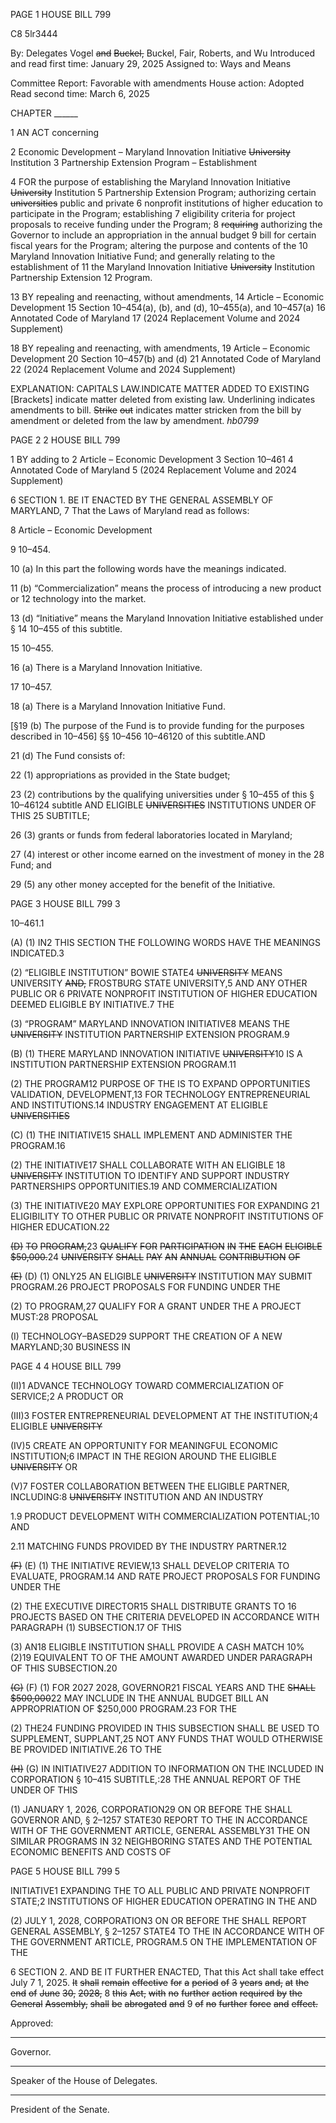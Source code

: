 PAGE 1
HOUSE BILL 799

C8 5lr3444

By: Delegates Vogel ~~and~~ ~~Buckel,~~ Buckel, Fair, Roberts, and Wu
Introduced and read first time: January 29, 2025
Assigned to: Ways and Means

Committee Report: Favorable with amendments
House action: Adopted
Read second time: March 6, 2025

CHAPTER ______

1 AN ACT concerning

2 Economic Development – Maryland Innovation Initiative ~~University~~ Institution
3 Partnership Extension Program – Establishment

4 FOR the purpose of establishing the Maryland Innovation Initiative ~~University~~ Institution
5 Partnership Extension Program; authorizing certain ~~universities~~ public and private
6 nonprofit institutions of higher education to participate in the Program; establishing
7 eligibility criteria for project proposals to receive funding under the Program;
8 ~~requiring~~ authorizing the Governor to include an appropriation in the annual budget
9 bill for certain fiscal years for the Program; altering the purpose and contents of the
10 Maryland Innovation Initiative Fund; and generally relating to the establishment of
11 the Maryland Innovation Initiative ~~University~~ Institution Partnership Extension
12 Program.

13 BY repealing and reenacting, without amendments,
14 Article – Economic Development
15 Section 10–454(a), (b), and (d), 10–455(a), and 10–457(a)
16 Annotated Code of Maryland
17 (2024 Replacement Volume and 2024 Supplement)

18 BY repealing and reenacting, with amendments,
19 Article – Economic Development
20 Section 10–457(b) and (d)
21 Annotated Code of Maryland
22 (2024 Replacement Volume and 2024 Supplement)

EXPLANATION: CAPITALS LAW.INDICATE MATTER ADDED TO EXISTING
[Brackets] indicate matter deleted from existing law.
Underlining indicates amendments to bill.
~~Strike~~ ~~out~~ indicates matter stricken from the bill by amendment or deleted from the law by
amendment. *hb0799*

PAGE 2
2 HOUSE BILL 799

1 BY adding to
2 Article – Economic Development
3 Section 10–461
4 Annotated Code of Maryland
5 (2024 Replacement Volume and 2024 Supplement)

6 SECTION 1. BE IT ENACTED BY THE GENERAL ASSEMBLY OF MARYLAND,
7 That the Laws of Maryland read as follows:

8 Article – Economic Development

9 10–454.

10 (a) In this part the following words have the meanings indicated.

11 (b) “Commercialization” means the process of introducing a new product or
12 technology into the market.

13 (d) “Initiative” means the Maryland Innovation Initiative established under §
14 10–455 of this subtitle.

15 10–455.

16 (a) There is a Maryland Innovation Initiative.

17 10–457.

18 (a) There is a Maryland Innovation Initiative Fund.

[§19 (b) The purpose of the Fund is to provide funding for the purposes described in
10–456] §§ 10–456 10–46120 of this subtitle.AND

21 (d) The Fund consists of:

22 (1) appropriations as provided in the State budget;

23 (2) contributions by the qualifying universities under § 10–455 of this
§ 10–46124 subtitle AND ELIGIBLE ~~UNIVERSITIES~~ INSTITUTIONS UNDER OF THIS
25 SUBTITLE;

26 (3) grants or funds from federal laboratories located in Maryland;

27 (4) interest or other income earned on the investment of money in the
28 Fund; and

29 (5) any other money accepted for the benefit of the Initiative.

PAGE 3
HOUSE BILL 799 3

10–461.1

(A) (1) IN2 THIS SECTION THE FOLLOWING WORDS HAVE THE MEANINGS
INDICATED.3

(2) “ELIGIBLE INSTITUTION” BOWIE STATE4 ~~UNIVERSITY~~ MEANS
UNIVERSITY ~~AND,~~ FROSTBURG STATE UNIVERSITY,5 AND ANY OTHER PUBLIC OR
6 PRIVATE NONPROFIT INSTITUTION OF HIGHER EDUCATION DEEMED ELIGIBLE BY
INITIATIVE.7 THE

(3) “PROGRAM” MARYLAND INNOVATION INITIATIVE8 MEANS THE
~~UNIVERSITY~~ INSTITUTION PARTNERSHIP EXTENSION PROGRAM.9

(B) (1) THERE MARYLAND INNOVATION INITIATIVE ~~UNIVERSITY~~10 IS A
INSTITUTION PARTNERSHIP EXTENSION PROGRAM.11

(2) THE PROGRAM12 PURPOSE OF THE IS TO EXPAND OPPORTUNITIES
VALIDATION, DEVELOPMENT,13 FOR TECHNOLOGY ENTREPRENEURIAL AND
INSTITUTIONS.14 INDUSTRY ENGAGEMENT AT ELIGIBLE ~~UNIVERSITIES~~

(C) (1) THE INITIATIVE15 SHALL IMPLEMENT AND ADMINISTER THE
PROGRAM.16

(2) THE INITIATIVE17 SHALL COLLABORATE WITH AN ELIGIBLE
18 ~~UNIVERSITY~~ INSTITUTION TO IDENTIFY AND SUPPORT INDUSTRY PARTNERSHIPS
OPPORTUNITIES.19 AND COMMERCIALIZATION

(3) THE INITIATIVE20 MAY EXPLORE OPPORTUNITIES FOR EXPANDING
21 ELIGIBILITY TO OTHER PUBLIC OR PRIVATE NONPROFIT INSTITUTIONS OF HIGHER
EDUCATION.22

~~(D)~~ ~~TO~~ ~~PROGRAM,~~23 ~~QUALIFY~~ ~~FOR~~ ~~PARTICIPATION~~ ~~IN~~ ~~THE~~ ~~EACH~~ ~~ELIGIBLE~~
~~$50,000.~~24 ~~UNIVERSITY~~ ~~SHALL~~ ~~PAY~~ ~~AN~~ ~~ANNUAL~~ ~~CONTRIBUTION~~ ~~OF~~

~~(E)~~ (D) (1) ONLY25 AN ELIGIBLE ~~UNIVERSITY~~ INSTITUTION MAY SUBMIT
PROGRAM.26 PROJECT PROPOSALS FOR FUNDING UNDER THE

(2) TO PROGRAM,27 QUALIFY FOR A GRANT UNDER THE A PROJECT
MUST:28 PROPOSAL

(I) TECHNOLOGY–BASED29 SUPPORT THE CREATION OF A NEW
MARYLAND;30 BUSINESS IN

PAGE 4
4 HOUSE BILL 799

(II)1 ADVANCE TECHNOLOGY TOWARD COMMERCIALIZATION OF
SERVICE;2 A PRODUCT OR

(III)3 FOSTER ENTREPRENEURIAL DEVELOPMENT AT THE
INSTITUTION;4 ELIGIBLE ~~UNIVERSITY~~

(IV)5 CREATE AN OPPORTUNITY FOR MEANINGFUL ECONOMIC
INSTITUTION;6 IMPACT IN THE REGION AROUND THE ELIGIBLE ~~UNIVERSITY~~ OR

(V)7 FOSTER COLLABORATION BETWEEN THE ELIGIBLE
PARTNER, INCLUDING:8 ~~UNIVERSITY~~ INSTITUTION AND AN INDUSTRY

1.9 PRODUCT DEVELOPMENT WITH COMMERCIALIZATION
POTENTIAL;10 AND

2.11 MATCHING FUNDS PROVIDED BY THE INDUSTRY
PARTNER.12

~~(F)~~ (E) (1) THE INITIATIVE REVIEW,13 SHALL DEVELOP CRITERIA TO
EVALUATE, PROGRAM.14 AND RATE PROJECT PROPOSALS FOR FUNDING UNDER THE

(2) THE EXECUTIVE DIRECTOR15 SHALL DISTRIBUTE GRANTS TO
16 PROJECTS BASED ON THE CRITERIA DEVELOPED IN ACCORDANCE WITH PARAGRAPH
(1) SUBSECTION.17 OF THIS

(3) AN18 ELIGIBLE INSTITUTION SHALL PROVIDE A CASH MATCH
10% (2)19 EQUIVALENT TO OF THE AMOUNT AWARDED UNDER PARAGRAPH OF THIS
SUBSECTION.20

~~(G)~~ (F) (1) FOR 2027 2028, GOVERNOR21 FISCAL YEARS AND THE ~~SHALL~~
~~$500,000~~22 MAY INCLUDE IN THE ANNUAL BUDGET BILL AN APPROPRIATION OF
$250,000 PROGRAM.23 FOR THE

(2) THE24 FUNDING PROVIDED IN THIS SUBSECTION SHALL BE USED TO
SUPPLEMENT, SUPPLANT,25 NOT ANY FUNDS THAT WOULD OTHERWISE BE PROVIDED
INITIATIVE.26 TO THE

~~(H)~~ (G) IN INITIATIVE27 ADDITION TO INFORMATION ON THE INCLUDED IN
CORPORATION § 10–415 SUBTITLE,:28 THE ANNUAL REPORT OF THE UNDER OF THIS

(1) JANUARY 1, 2026, CORPORATION29 ON OR BEFORE THE SHALL
GOVERNOR AND, § 2–1257 STATE30 REPORT TO THE IN ACCORDANCE WITH OF THE
GOVERNMENT ARTICLE, GENERAL ASSEMBLY31 THE ON SIMILAR PROGRAMS IN
32 NEIGHBORING STATES AND THE POTENTIAL ECONOMIC BENEFITS AND COSTS OF

PAGE 5
HOUSE BILL 799 5

INITIATIVE1 EXPANDING THE TO ALL PUBLIC AND PRIVATE NONPROFIT
STATE;2 INSTITUTIONS OF HIGHER EDUCATION OPERATING IN THE AND

(2) JULY 1, 2028, CORPORATION3 ON OR BEFORE THE SHALL REPORT
GENERAL ASSEMBLY, § 2–1257 STATE4 TO THE IN ACCORDANCE WITH OF THE
GOVERNMENT ARTICLE, PROGRAM.5 ON THE IMPLEMENTATION OF THE

6 SECTION 2. AND BE IT FURTHER ENACTED, That this Act shall take effect July
7 1, 2025. ~~It~~ ~~shall~~ ~~remain~~ ~~effective~~ ~~for~~ ~~a~~ ~~period~~ ~~of~~ ~~3~~ ~~years~~ ~~and,~~ ~~at~~ ~~the~~ ~~end~~ ~~of~~ ~~June~~ ~~30,~~ ~~2028,~~
8 ~~this~~ ~~Act,~~ ~~with~~ ~~no~~ ~~further~~ ~~action~~ ~~required~~ ~~by~~ ~~the~~ ~~General~~ ~~Assembly,~~ ~~shall~~ ~~be~~ ~~abrogated~~ ~~and~~
9 ~~of~~ ~~no~~ ~~further~~ ~~force~~ ~~and~~ ~~effect.~~

Approved:

________________________________________________________________________________
Governor.

________________________________________________________________________________
Speaker of the House of Delegates.

________________________________________________________________________________
President of the Senate.